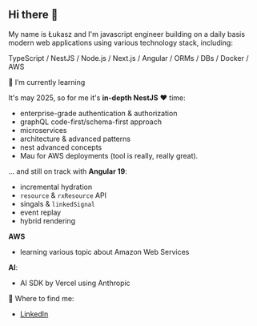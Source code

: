 ## Hi there 👋

My name is Łukasz and I'm javascript engineer building on a daily basis modern web applications using various technology stack, including:

TypeScript / NestJS / Node.js / Next.js / Angular / ORMs / DBs / Docker / AWS

<!--
**egocentryk/egocentryk** is a ✨ _special_ ✨ repository because its `README.md` (this file) appears on your GitHub profile.

Here are some ideas to get you started:

- 🔭 I’m currently working on ...
- 🌱 I’m currently learning ...
- 👯 I’m looking to collaborate on ...
- 🤔 I’m looking for help with ...
- 💬 Ask me about ...
- 📫 How to reach me: ...
- 😄 Pronouns: ...
- ⚡ Fun fact: ...
-->

🌱 I’m currently learning

It's may 2025, so for me it's **in-depth NestJS** ❤️ time:

- enterprise-grade authentication & authorization
- graphQL code-first/schema-first approach
- microservices
- architecture & advanced patterns
- nest advanced concepts
- Mau for AWS deployments (tool is really, really great).

... and still on track with **Angular 19**:

- incremental hydration
- `resource` & `rxResource` API
- singals & `linkedSignal`
- event replay
- hybrid rendering

**AWS**

- learning various topic about Amazon Web Services

**AI**:

- AI SDK by Vercel using Anthropic

🔎 Where to find me:

- [LinkedIn](https://www.linkedin.com/in/lukaszskowron/)
